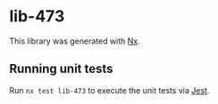 # lib-473

This library was generated with [Nx](https://nx.dev).

## Running unit tests

Run `nx test lib-473` to execute the unit tests via [Jest](https://jestjs.io).
